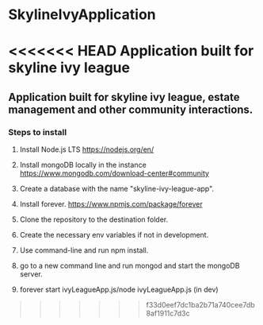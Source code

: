 # SkylineIvyApplication
<<<<<<< HEAD
Application built for skyline ivy league
=======

## Application built for skyline ivy league, estate management and other community interactions.

### Steps to install

1. Install Node.js LTS
    https://nodejs.org/en/
    
2. Install mongoDB locally in the instance
    https://www.mongodb.com/download-center#community
    
3. Create a database with the name "skyline-ivy-league-app".

4. Install forever.
    https://www.npmjs.com/package/forever
    
5. Clone the repository to the destination folder.

6. Create the necessary env variables if not in development.

7. Use command-line and run npm install.

8. go to a new command line and run mongod and start the mongoDB server.

9. forever start ivyLeagueApp.js/node ivyLeagueApp.js (in dev)
>>>>>>> f33d0eef7dc1ba2b71a740cee7db8af1911c7d3c
